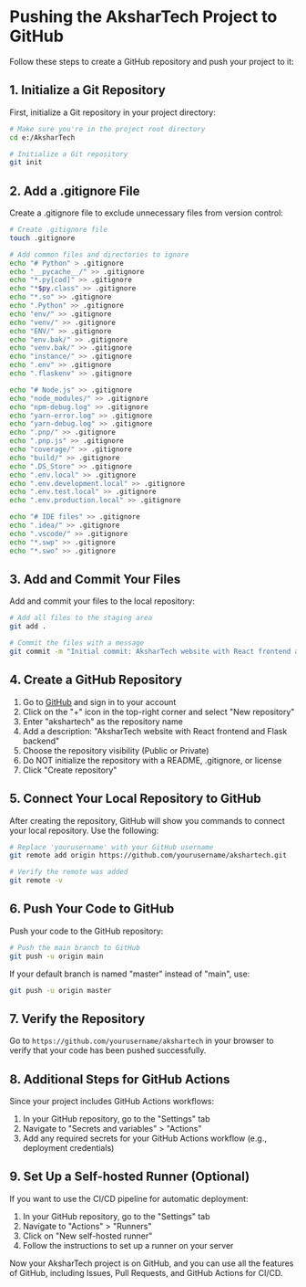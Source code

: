 # Pushing the AksharTech Project to GitHub

Follow these steps to create a GitHub repository and push your project to it:

## 1. Initialize a Git Repository

First, initialize a Git repository in your project directory:

```bash
# Make sure you're in the project root directory
cd e:/AksharTech

# Initialize a Git repository
git init
```

## 2. Add a .gitignore File

Create a .gitignore file to exclude unnecessary files from version control:

```bash
# Create .gitignore file
touch .gitignore

# Add common files and directories to ignore
echo "# Python" > .gitignore
echo "__pycache__/" >> .gitignore
echo "*.py[cod]" >> .gitignore
echo "*$py.class" >> .gitignore
echo "*.so" >> .gitignore
echo ".Python" >> .gitignore
echo "env/" >> .gitignore
echo "venv/" >> .gitignore
echo "ENV/" >> .gitignore
echo "env.bak/" >> .gitignore
echo "venv.bak/" >> .gitignore
echo "instance/" >> .gitignore
echo ".env" >> .gitignore
echo ".flaskenv" >> .gitignore

echo "# Node.js" >> .gitignore
echo "node_modules/" >> .gitignore
echo "npm-debug.log" >> .gitignore
echo "yarn-error.log" >> .gitignore
echo "yarn-debug.log" >> .gitignore
echo ".pnp/" >> .gitignore
echo ".pnp.js" >> .gitignore
echo "coverage/" >> .gitignore
echo "build/" >> .gitignore
echo ".DS_Store" >> .gitignore
echo ".env.local" >> .gitignore
echo ".env.development.local" >> .gitignore
echo ".env.test.local" >> .gitignore
echo ".env.production.local" >> .gitignore

echo "# IDE files" >> .gitignore
echo ".idea/" >> .gitignore
echo ".vscode/" >> .gitignore
echo "*.swp" >> .gitignore
echo "*.swo" >> .gitignore
```

## 3. Add and Commit Your Files

Add and commit your files to the local repository:

```bash
# Add all files to the staging area
git add .

# Commit the files with a message
git commit -m "Initial commit: AksharTech website with React frontend and Flask backend"
```

## 4. Create a GitHub Repository

1. Go to [GitHub](https://github.com/) and sign in to your account
2. Click on the "+" icon in the top-right corner and select "New repository"
3. Enter "akshartech" as the repository name
4. Add a description: "AksharTech website with React frontend and Flask backend"
5. Choose the repository visibility (Public or Private)
6. Do NOT initialize the repository with a README, .gitignore, or license
7. Click "Create repository"

## 5. Connect Your Local Repository to GitHub

After creating the repository, GitHub will show you commands to connect your local repository. Use the following:

```bash
# Replace 'yourusername' with your GitHub username
git remote add origin https://github.com/yourusername/akshartech.git

# Verify the remote was added
git remote -v
```

## 6. Push Your Code to GitHub

Push your code to the GitHub repository:

```bash
# Push the main branch to GitHub
git push -u origin main
```

If your default branch is named "master" instead of "main", use:

```bash
git push -u origin master
```

## 7. Verify the Repository

Go to `https://github.com/yourusername/akshartech` in your browser to verify that your code has been pushed successfully.

## 8. Additional Steps for GitHub Actions

Since your project includes GitHub Actions workflows:

1. In your GitHub repository, go to the "Settings" tab
2. Navigate to "Secrets and variables" > "Actions"
3. Add any required secrets for your GitHub Actions workflow (e.g., deployment credentials)

## 9. Set Up a Self-hosted Runner (Optional)

If you want to use the CI/CD pipeline for automatic deployment:

1. In your GitHub repository, go to the "Settings" tab
2. Navigate to "Actions" > "Runners"
3. Click on "New self-hosted runner"
4. Follow the instructions to set up a runner on your server

Now your AksharTech project is on GitHub, and you can use all the features of GitHub, including Issues, Pull Requests, and GitHub Actions for CI/CD.
